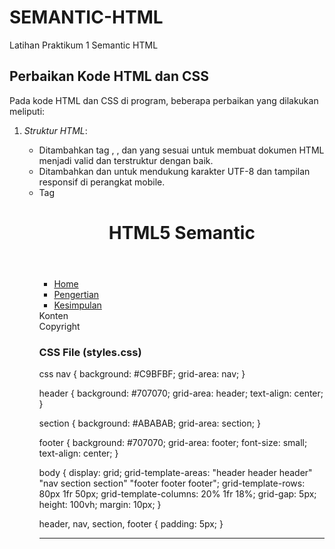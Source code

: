 # SEMANTIC-HTML
Latihan Praktikum 1 Semantic HTML

## Perbaikan Kode HTML dan CSS
Pada kode HTML dan CSS di program, beberapa perbaikan yang dilakukan meliputi:

1. *Struktur HTML*:
   - Ditambahkan tag <html>, <head>, dan <body> yang sesuai untuk membuat dokumen HTML menjadi valid dan terstruktur dengan baik.
   - Ditambahkan <meta charset="UTF-8"> dan <meta name="viewport" content="width=device-width, initial-scale=1.0"> untuk mendukung karakter UTF-8 dan tampilan responsif di perangkat mobile.
   - Tag <title> disertakan untuk memberikan judul pada halaman.
   - File CSS eksternal ditautkan melalui <link rel="stylesheet" href="./assets/styles/styles.css"> untuk memisahkan styling dari struktur HTML.
  
2. *Perbaikan Struktur CSS*:
   - CSS dipindahkan ke file terpisah (styles.css) untuk meningkatkan keterbacaan dan pemeliharaan kode.
   - Penggunaan *grid layout* ditambahkan pada elemen body untuk mengatur tata letak halaman.
   - Setiap elemen (header, nav, section, footer) diberi *warna latar belakang, **grid-area, dan **padding* agar terlihat lebih rapi.

---

## Penjelasan Penggunaan CSS vs Tanpa CSS pada HTML

Menggunakan CSS (Cascading Style Sheets) dalam sebuah halaman HTML memberikan tampilan dan tata letak yang lebih baik daripada hanya menggunakan HTML tanpa CSS. Berikut adalah penjelasan perbedaan yang signifikan.

### 1. *Tampilan Visual*
- *Tanpa CSS*: 
  - HTML tanpa CSS hanya menampilkan elemen-elemen secara default, tanpa penyesuaian warna, ukuran, atau posisi.
  - Semua elemen ditampilkan dalam tata letak linier dari atas ke bawah, dengan tampilan warna standar hitam-putih.
- *Dengan CSS*: 
  - Elemen-elemen halaman dapat disesuaikan dengan berbagai atribut visual seperti warna latar belakang, margin, padding, dan tata letak grid.
  - Pada contoh ini, CSS memberikan warna latar yang berbeda untuk header, nav, section, dan footer, serta membuat tata letak grid yang memposisikan nav di sebelah kiri dan section di tengah.

### 2. *Tata Letak Halaman*
- *Tanpa CSS*: 
  - Semua elemen ditampilkan secara vertikal dalam satu kolom, yang seringkali terlihat monoton dan kurang menarik.
- *Dengan CSS*: 
  - Penggunaan *grid layout* pada CSS memungkinkan penataan elemen secara responsif. Contohnya:
    css
    body {
        display: grid;
        grid-template-areas:
            "header header header"
            "nav section section"
            "footer footer footer";
        grid-template-rows: 80px 1fr 50px;
        grid-template-columns: 20% 1fr 18%;
    }
    
    Hal ini membuat header berada di bagian atas, nav di sebelah kiri, section di tengah, dan footer di bawah.

### 3. *Warna dan Gaya Visual*
- *Tanpa CSS*: 
  - Elemen-elemen ditampilkan dengan warna standar browser (umumnya hitam dan putih).
- *Dengan CSS*: 
  - Setiap elemen dapat memiliki warna khusus, contohnya header dan footer memiliki warna abu-abu gelap, nav berwarna abu-abu muda, dan section berwarna abu-abu netral:
    css
    header {
        background: #707070;
    }
    nav {
        background: #C9BFBF;
    }
    section {
        background: #ABABAB;
    }
    footer {
        background: #707070;
    }
    

### 4. *Ukuran dan Spasi Antar Elemen*
- *Tanpa CSS*:
  - Setiap elemen ditampilkan dengan margin dan padding default yang kurang rapi.
- *Dengan CSS*:
  - CSS memungkinkan kita menambahkan margin, padding, dan jarak antar elemen untuk memberikan ruang yang lebih rapi dan estetis:
    css
    header, nav, section, footer {
        padding: 5px;
    }
    

### 5. *Responsivitas*
- *Tanpa CSS*:
  - Halaman tidak dapat menyesuaikan diri dengan berbagai ukuran layar.
- *Dengan CSS*:
  - Penggunaan CSS memungkinkan tata letak yang responsif, seperti pengaturan grid yang lebih fleksibel untuk berbagai ukuran layar.

### *Kesimpulan*
CSS sangat penting dalam menciptakan halaman web yang menarik dan user-friendly. Dengan CSS, elemen-elemen dapat diatur secara lebih profesional dan estetis.

---

## Source Code

### HTML Sebelum Diperbaiki

html
<!DOCTYPE html>
<header> 
 <h1>HTML5 Semantic</h1> 
</header> 
<nav> 
 <ul> 
 <li><a href="#home">Home</a></li> 
 <li><a href="#pengertian">Pengertian</a></li> 
 <li><a href="#kesimpulan">Kesimpulan</a></li> 
 </ul> 
</nav> 
<section> 
 Konten 
</section> 
<footer> 
 Copyright 
</footer>


### HTML Setelah Diperbaiki

html
<!DOCTYPE html>
<html lang="en">
<head>
    <meta charset="UTF-8">
    <meta name="viewport" content="width=device-width, initial-scale=1.0">
    <title>HTML5 Semantic</title>
    <link rel="stylesheet" href="./assets/styles/styles.css">
</head>
<body>
    <header>
        <h1>HTML5 Semantic</h1>
    </header>
    <nav>
        <ul>
            <li><a href="#home">Home</a></li>
            <li><a href="#pengertian">Pengertian</a></li>
            <li><a href="#kesimpulan">Kesimpulan</a></li>
        </ul>
    </nav>
    <section>
        Konten
    </section>
    <footer>
        Copyright
    </footer>
</body>
</html>


### CSS File (styles.css)

css
nav {
    background: #C9BFBF;
    grid-area: nav;
}

header {
    background: #707070;
    grid-area: header;
    text-align: center;
}

section {
    background: #ABABAB;
    grid-area: section;
}

footer {
    background: #707070;
    grid-area: footer;
    font-size: small;
    text-align: center;
}

body {
    display: grid;
    grid-template-areas:
        "header header header"
        "nav section section"
        "footer footer footer";
    grid-template-rows: 80px 1fr 50px;
    grid-template-columns: 20% 1fr 18%;
    grid-gap: 5px;
    height: 100vh;
    margin: 10px;
}

header, nav, section, footer {
    padding: 5px;
}


---
